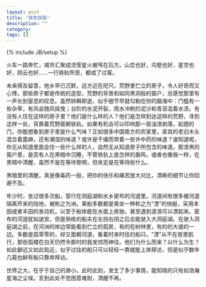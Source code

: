 ```yaml
---
layout: post
title: "夜色铁路"
description: ""
category: 
tags: []
---
```

{% include JB/setup %}

火车一路奔忙，城市汇聚成流莹星火被甩在后方。山峦也好，沟壑也好，星空也好，阴云也好……一行铁轨所至，都成了过客。

未来得及留意，他乡早已沉默，远方近在咫尺。荒野里伫立的房子，令人好奇而又心悸。那些房子都是传统的造型，荒野的背景和如同黑洞般的窗户，总感觉那里有一声长到窒息的叹息。虽然转瞬即逝，似乎细节早就勾勒在你的脑海中：门槛有一些杂草，有风会随风摇曳；台阶的水泥开裂，雨水冲刷的泥沙和青苔混着水渍。有没有人住在这样的房子里？他们是什么样的人？他们是怎样到达这样的荒野，寻到这样一处，背靠着荒野面朝铁轨。如果有机会可以叩响那一扇油漆剥落，起翘的门，你能想象到房子里是什么气味？正如很多中国南方的农家里，家具的老旧木头混合着蓖麻，还有潮湿的味道？或许是干燥而带着一些许中药的味道？谁知道呢，你无从知道里面会住一些什么样的人，自然无从知道房子所包含的味道。那漆黑的窗户里，是否有人在黑暗中沉睡，不管铁轨上是怎样的轰鸣，或者也像我一样，在黑暗中清醒，虽然不是在等待黎明，但肯定是在等待些什么。

黑暗里的清醒，真是像毒药一般，把你的快乐和痛苦放大对比，清晰的细节让你回避不及。

年少时，坐过很多次船，穿行在洞庭湖和水乡密布的河道里。河道间有很多被河道隔离开来的陆地，被称之为洲。乘船多数都是乘坐一种称之为“漂”的快艇，采用本田或者丰田的发动机，以至于船体能在水面上疾驰，甚至遇到波浪可以漂起来。密布的河道犹如迷宫，但是熟练的船夫在左拐右拐之后总能驶入大洞庭湖。在驶入洞庭湖之前，在河洲的岸边常能看到伫立的孤房，有的在树林里，有的的大堤的一边。多数是孤零零的，却又面朝河道，看着时来时往的船只。“漂”从不在夜里航行，那些孤楼在白天仍然令那时的我发怵而神往。他们为什么而来？以什么为生？如此僻远又如此贴近，似乎过往的船只可以轻轻一靠就能上岸拜访，但是似乎数年几载也鲜有船只靠岸拜访。

世界之大，在乎于自己的渺小。此时此刻，发生了多少事情，能知晓的只有如浩瀚星海之尘埃。言到此处不觉困意难耐，清醒不再。

